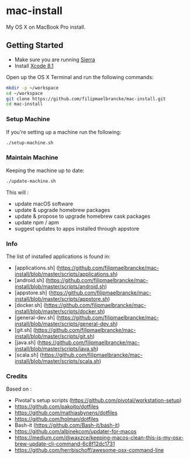 # mac-install

My OS X on MacBook Pro install.

## Getting Started

- Make sure you are running [Sierra](http://www.apple.com/macos/sierra/)
- Install [Xcode 8.1](https://itunes.apple.com/us/app/xcode/id497799835?mt=12)


Open up the OS X Terminal and run the following commands:

```sh
mkdir -p ~/workspace
cd ~/workspace
git clone https://github.com/filipmaelbrancke/mac-install.git
cd mac-install
```

### Setup Machine

If you're setting up a machine run the following:

```sh
./setup-machine.sh
```

### Maintain Machine

Keeping the machine up to date:

```sh
./update-machine.sh
```

This will :  

- update macOS software
- update & upgrade homebrew packages
- update & propose to upgrade homebrew cask packages
- update npm / apm
- suggest updates to apps installed through appstore

### Info

The list of installed applications is found in:  

-  [applications.sh] (https://github.com/filipmaelbrancke/mac-install/blob/master/scripts/applications.sh)
-  [android.sh] (https://github.com/filipmaelbrancke/mac-install/blob/master/scripts/android.sh)
-  [appstore.sh] (https://github.com/filipmaelbrancke/mac-install/blob/master/scripts/appstore.sh)
-  [docker.sh] (https://github.com/filipmaelbrancke/mac-install/blob/master/scripts/docker.sh)
-  [general-dev.sh] (https://github.com/filipmaelbrancke/mac-install/blob/master/scripts/general-dev.sh)
-  [git.sh] (https://github.com/filipmaelbrancke/mac-install/blob/master/scripts/git.sh)
-  [java.sh] (https://github.com/filipmaelbrancke/mac-install/blob/master/scripts/java.sh)
-  [scala.sh] (https://github.com/filipmaelbrancke/mac-install/blob/master/scripts/scala.sh)

### Credits

Based on :  

- Pivotal's setup scripts (https://github.com/pivotal/workstation-setup)  
- https://github.com/pakoito/dotfiles
- https://github.com/mathiasbynens/dotfiles
- https://github.com/holman/dotfiles
- Bash-it (https://github.com/Bash-it/bash-it)
- https://github.com/albinekcom/updater-for-macos
- https://medium.com/@waxzce/keeping-macos-clean-this-is-my-osx-brew-update-cli-command-6c8f12dc1731
- https://github.com/herrbischoff/awesome-osx-command-line
